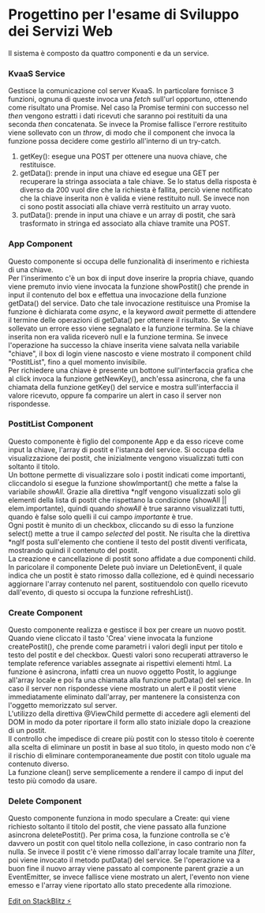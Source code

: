 # Progettino per l'esame di Sviluppo dei Servizi Web

Il sistema è composto da quattro componenti e da un service.

### KvaaS Service

Gestisce la comunicazione col server KvaaS. In particolare fornisce 3 funzioni, ognuna di queste invoca una *fetch* sull'url opportuno, ottenendo come risultato una Promise. Nel caso la Promise termini con successo nel *then* vengono estratti i dati ricevuti che saranno poi restituiti da una seconda *then* concatenata. Se invece la Promise fallisce l'errore restituito viene sollevato con un *throw*, di modo che il component che invoca la funzione possa decidere come gestirlo all'interno di un try-catch.
1. getKey(): esegue una POST per ottenere una nuova chiave, che restituisce.
2. getData(): prende in input una chiave ed esegue una GET per recuperare la stringa associata a tale chiave. Se lo status della risposta è diverso da 200 vuol dire che la richiesta è fallita, perciò viene notificato che la chiave inserita non è valida e viene restituito null. Se invece non ci sono postit associati alla chiave verrà restituito un array vuoto.
3. putData(): prende in input una chiave e un array di postit, che sarà trasformato in stringa ed associato alla chiave tramite una POST.

### App Component

Questo componente si occupa delle funzionalità di inserimento e richiesta di una chiave.  
Per l'inserimento c'è un box di input dove inserire la propria chiave, quando viene premuto invio viene invocata la funzione showPostit() che prende in input il contenuto del box e effettua una invocazione della funzione getData() del service. Dato che tale invocazione restituisce una Promise la funzione è dichiarata come *async*, e la keyword *await* permette di attendere il termine delle operazioni di getData() per ottenere il risultato. Se viene sollevato un errore esso viene segnalato e la funzione termina. Se la chiave inserita non era valida riceverò null e la funzione termina. Se invece l'operazione ha successo la chiave inserita viene salvata nella variabile "chiave", il box di login viene nascosto e viene mostrato il component child "PostitList", fino a quel momento invisibile.  
Per richiedere una chiave è presente un bottone sull'interfaccia grafica che al click invoca la funzione getNewKey(), anch'essa asincrona, che fa una chiamata della funzione getKey() del service e mostra sull'interfaccia il valore ricevuto, oppure fa comparire un alert in caso il server non rispondesse.

### PostitList Component

Questo componente è figlio del componente App e da esso riceve come input la chiave, l'array di postit e l'istanza del service. Si occupa della visualizzazione dei postit, che inizialmente vengono visualizzati tutti con soltanto il titolo.  
Un bottone permette di visualizzare solo i postit indicati come importanti, cliccandolo si esegue la funzione showImportant() che mette a false la variabile *showAll*. Grazie alla direttiva \*ngIf vengono visualizzati solo gli elementi della lista di postit che rispettano la condizione (showAll || elem.importante), quindi quando *showAll* è true saranno visualizzati tutti, quando è false solo quelli il cui campo *importante* è true.  
Ogni postit è munito di un checkbox, cliccando su di esso la funzione select() mette a true il campo *selected* del postit. Ne risulta che la direttiva \*ngIf posta sull'elemento che contiene il testo del postit diventi verificata, mostrando quindi il contenuto del postit.  
La creazione e cancellazione di postit sono affidate a due componenti child. In paricolare il componente Delete può inviare un DeletionEvent, il quale indica che un postit è stato rimosso dalla collezione, ed è quindi necessario aggiornare l'array contenuto nel parent, sostituendolo con quello ricevuto dall'evento, di questo si occupa la funzione refreshList().

### Create Component

Questo componente realizza e gestisce il box per creare un nuovo postit.  
Quando viene cliccato il tasto 'Crea' viene invocata la funzione createPostit(), che prende come parametri i valori degli input per titolo e testo del postit e del checkbox. Questi valori sono recuperati attraverso le template reference variables assegnate ai rispettivi elementi html. La funzione è asincrona, infatti crea un nuovo oggetto Postit, lo aggiunge all'array locale e poi fa una chiamata alla funzione putData() del service. In caso il server non rispondesse viene mostrato un alert e il postit viene immediatamente eliminato dall'array, per mantenere la consistenza con l'oggetto memorizzato sul server.  
L'utilizzo della direttiva @ViewChild permette di accedere agli elementi del DOM in modo da poter riportare il form allo stato iniziale dopo la creazione di un postit.  
Il controllo che impedisce di creare più postit con lo stesso titolo è coerente alla scelta di eliminare un postit in base al suo titolo, in questo modo non c'è il rischio di eliminare contemporaneamente due postit con titolo uguale ma contenuto diverso.  
La funzione clean() serve semplicemente a rendere il campo di input del testo più comodo da usare.

### Delete Component

Questo componente funziona in modo speculare a Create: qui viene richiesto soltanto il titolo del postit, che viene passato alla funzione asincrona deletePostit(). Per prima cosa, la funzione controlla se c'è davvero un postit con quel titolo nella collezione, in caso contrario non fa nulla. Se invece il postit c'è viene rimosso dall'array locale tramite una *filter*, poi viene invocato il metodo putData() del service. Se l'operazione va a buon fine il nuovo array viene passato al componente parent grazie a un EventEmitter, se invece fallisce viene mostrato un alert, l'evento non viene emesso e l'array viene riportato allo stato precedente alla rimozione.

[Edit on StackBlitz ⚡️](https://stackblitz.com/edit/ssw-project)
